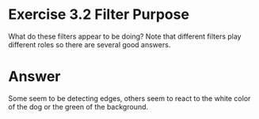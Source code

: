 # Exercise 3.2 Filter Purpose
What do these filters appear to be doing? Note that different filters play different roles so there are several good answers.

# Answer
Some seem to be detecting edges, others seem to react to the white color of the dog or the green of the background.
